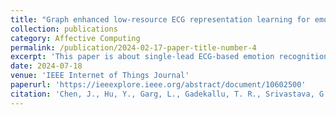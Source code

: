 ```yaml
---
title: "Graph enhanced low-resource ECG representation learning for emotion recognition based on wearable internet of things"
collection: publications
category: Affective Computing
permalink: /publication/2024-02-17-paper-title-number-4
excerpt: 'This paper is about single-lead ECG-based emotion recognition.'
date: 2024-07-18
venue: 'IEEE Internet of Things Journal'
paperurl: 'https://ieeexplore.ieee.org/abstract/document/10602500'
citation: 'Chen, J., Hu, Y., Garg, L., Gadekallu, T. R., Srivastava, G., & Wang, W. (2024). Graph enhanced low-resource ECG representation learning for emotion recognition based on wearable internet of things. IEEE Internet of Things Journal..'
---
```

